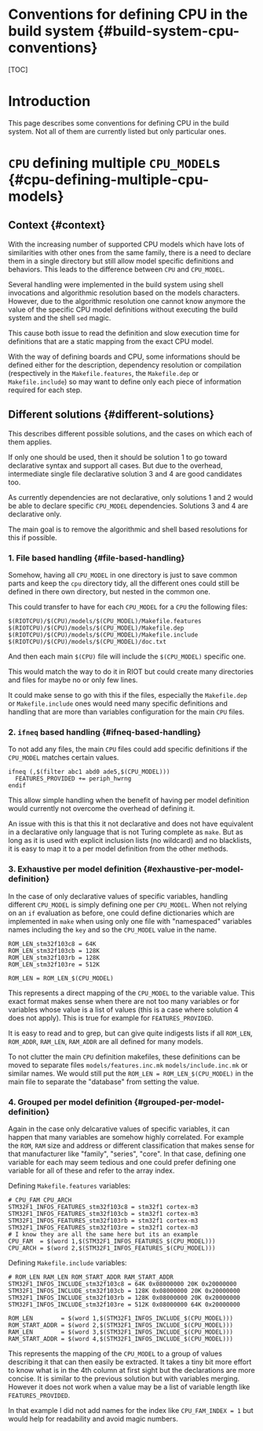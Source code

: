 Conventions for defining CPU in the build system {#build-system-cpu-conventions}
================================================

[TOC]

Introduction
============

This page describes some conventions for defining CPU in the build system.
Not all of them are currently listed but only particular ones.


`CPU` defining multiple `CPU_MODEL`s         {#cpu-defining-multiple-cpu-models}
====================================

Context                                                               {#context}
-------

With the increasing number of supported CPU models which have lots of
similarities with other ones from the same family, there is a need to declare
them in a single directory but still allow model specific definitions
and behaviors. This leads to the difference between `CPU` and `CPU_MODEL`.

Several handling were implemented in the build system using shell invocations
and algorithmic resolution based on the models characters.
However, due to the algorithmic resolution one cannot know anymore the value of
the specific CPU model definitions without executing the build system and the
shell `sed` magic.

This cause both issue to read the definition and slow execution time for
definitions that are a static mapping from the exact CPU model.

With the way of defining boards and CPU, some informations should be defined
either for the description, dependency resolution or compilation
(respectively in the `Makefile.features`, the `Makefile.dep` or `Makefile.include`)
so may want to define only each piece of information required for each step.


Different solutions                                       {#different-solutions}
-------------------

This describes different possible solutions, and the cases on which each of them applies.

If only one should be used, then it should be solution 1 to go toward
declarative syntax and support all cases.
But due to the overhead, intermediate single file declarative solution 3 and 4
are good candidates too.

As currently dependencies are not declarative, only solutions 1 and 2 would be
able to declare specific `CPU_MODEL` dependencies. Solutions 3 and 4 are
declarative only.

The main goal is to remove the algorithmic and shell based resolutions for this
if possible.


### 1. File based handling                                {#file-based-handling}

Somehow, having all `CPU_MODEL` in one directory is just to save common
parts and keep the `cpu` directory tidy, all the different ones could still
be defined in there own directory, but nested in the common one.

This could transfer to have for each `CPU_MODEL` for a `CPU` the following files:

~~~~~~~~~~~~~~~~~~~ {.mk}
$(RIOTCPU)/$(CPU)/models/$(CPU_MODEL)/Makefile.features
$(RIOTCPU)/$(CPU)/models/$(CPU_MODEL)/Makefile.dep
$(RIOTCPU)/$(CPU)/models/$(CPU_MODEL)/Makefile.include
$(RIOTCPU)/$(CPU)/models/$(CPU_MODEL)/doc.txt
~~~~~~~~~~~~~~~~~~~

And then each main `$(CPU)` file will include the `$(CPU_MODEL)` specific one.

This would match the way to do it in RIOT but could create many
directories and files for maybe no or only few lines.

It could make sense to go with this if the files, especially the
`Makefile.dep` or `Makefile.include` ones would need many specific definitions
and handling that are more than variables configuration for the main `CPU`
files.


### 2. `ifneq` based handling                            {#ifneq-based-handling}

To not add any files, the main `CPU` files could add specific definitions if the
`CPU_MODEL` matches certain values.

~~~~~~~~~~~~~~~~~~~ {.mk}
ifneq (,$(filter abc1 abd0 ade5,$(CPU_MODEL)))
  FEATURES_PROVIDED += periph_hwrng
endif
~~~~~~~~~~~~~~~~~~~

This allow simple handling when the benefit of having per model definition
would currently not overcome the overhead of defining it.

An issue with this is that this it not declarative and does not have equivalent
in a declarative only language that is not Turing complete as `make`.
But as long as it is used with explicit inclusion lists (no wildcard) and no
blacklists, it is easy to map it to a per model definition from the other
methods.


### 3. Exhaustive per model definition        {#exhaustive-per-model-definition}

In the case of only declarative values of specific variables, handling different
`CPU_MODEL` is simply defining one per `CPU_MODEL`.
When not relying on an `if` evaluation as before, one could define dictionaries
which are implemented in `make` when using only one file with "namespaced"
variables names including the `key` and so the `CPU_MODEL` value in the name.

~~~~~~~~~~~~~~~~~~~ {.mk}
ROM_LEN_stm32f103c8 = 64K
ROM_LEN_stm32f103cb = 128K
ROM_LEN_stm32f103rb = 128K
ROM_LEN_stm32f103re = 512K

ROM_LEN = ROM_LEN_$(CPU_MODEL)
~~~~~~~~~~~~~~~~~~~

This represents a direct mapping of the `CPU_MODEL` to the variable value.
This exact format makes sense when there are not too many variables or for
variables whose value is a list of values (this is a case where solution 4 does
not apply).
This is true for example for `FEATURES_PROVIDED`.

It is easy to read and to grep, but can give quite indigests lists if all
`ROM_LEN`, `ROM_ADDR`, `RAM_LEN`, `RAM_ADDR` are all defined for many models.

To not clutter the main `CPU` definition makefiles, these definitions can be
moved to separate files `models/features.inc.mk` `models/include.inc.mk` or
similar names. We would still put the `ROM_LEN = ROM_LEN_$(CPU_MODEL)` in the
main file to separate the "database" from setting the value.


### 4. Grouped per model definition              {#grouped-per-model-definition}

Again in the case only delcarative values of specific variables, it can happen
that many variables are somehow highly correlated.
For example the `ROM`, `RAM` size and address or different classification
that makes sense for that manufacturer like "family", "series", "core".
In that case, defining one variable for each may seem tedious and one could
prefer defining one variable for all of these and refer to the array index.

Defining `Makefile.features` variables:

~~~~~~~~~~~~~~~~~~~ {.mk}
# CPU_FAM CPU_ARCH
STM32F1_INFOS_FEATURES_stm32f103c8 = stm32f1 cortex-m3
STM32F1_INFOS_FEATURES_stm32f103cb = stm32f1 cortex-m3
STM32F1_INFOS_FEATURES_stm32f103rb = stm32f1 cortex-m3
STM32F1_INFOS_FEATURES_stm32f103re = stm32f1 cortex-m3
# I know they are all the same here but its an example
CPU_FAM  = $(word 1,$(STM32F1_INFOS_FEATURES_$(CPU_MODEL)))
CPU_ARCH = $(word 2,$(STM32F1_INFOS_FEATURES_$(CPU_MODEL)))
~~~~~~~~~~~~~~~~~~~

Defining `Makefile.include` variables:
~~~~~~~~~~~~~~~~~~~ {.mk}
# ROM_LEN RAM_LEN ROM_START_ADDR RAM_START_ADDR
STM32F1_INFOS_INCLUDE_stm32f103c8 = 64K 0x08000000 20K 0x20000000
STM32F1_INFOS_INCLUDE_stm32f103cb = 128K 0x08000000 20K 0x20000000
STM32F1_INFOS_INCLUDE_stm32f103rb = 128K 0x08000000 20K 0x20000000
STM32F1_INFOS_INCLUDE_stm32f103re = 512K 0x08000000 64K 0x20000000

ROM_LEN        = $(word 1,$(STM32F1_INFOS_INCLUDE_$(CPU_MODEL)))
ROM_START_ADDR = $(word 2,$(STM32F1_INFOS_INCLUDE_$(CPU_MODEL)))
RAM_LEN        = $(word 3,$(STM32F1_INFOS_INCLUDE_$(CPU_MODEL)))
RAM_START_ADDR = $(word 4,$(STM32F1_INFOS_INCLUDE_$(CPU_MODEL)))
~~~~~~~~~~~~~~~~~~~

This represents the mapping of the `CPU_MODEL` to a group of values describing
it that can then easily be extracted. It takes a tiny bit more effort to know
what is in the 4th column at first sight but the declarations are more concise.
It is similar to the previous solution but with variables merging.
However it does not work when a value may be a list of variable length like
`FEATURES_PROVIDED`.

In that example I did not add names for the index like `CPU_FAM_INDEX = 1` but
would help for readability and avoid magic numbers.
